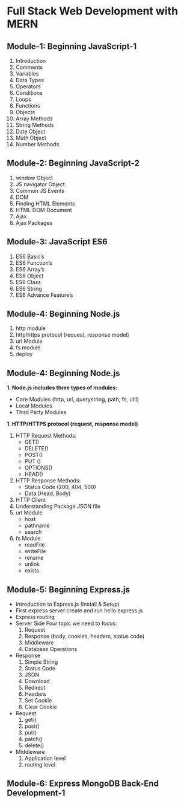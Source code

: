 # Full Stack Web Development with MERN

## Module-1: Beginning JavaScript-1

1. Introduction
1. Comments
1. Variables
1. Data Types
1. Operators
1. Conditions
1. Loops
1. Functions
1. Objects
1. Array Methods
1. String Methods
1. Date Object
1. Math Object
1. Number Methods

## Module-2: Beginning JavaScript-2

1. window Object
1. JS navigator Object
1. Common JS Events
1. DOM
1. Finding HTML Elements
1. HTML DOM Document
1. Ajax
1. Ajax Packages

## Module-3: JavaScript ES6

1. ES6 Basic’s
1. ES6 Function’s
1. ES6 Array’s
1. ES6 Object
1. ES6 Class
1. ES6 String
1. ES6 Advance Feature’s

## Module-4: Beginning Node.js

1. http module
1. http/https protocol (request, response model)
1. url Module
1. fs module
1. deploy

## Module-4: Beginning Node.js

**1. Node.js includes three types of modules:**

- Core Modules (http, url, querystring, path, fs, util)
- Local Modules
- Third Party Modules

**1. HTTP/HTTPS protocol (request, response model)**

1. HTTP Request Methods:
   - GET()
   - DELETE()
   - POST()
   - PUT ()
   - OPTIONS()
   - HEAD()
1. HTTP Response Methods:
   - Status Code (200, 404, 500)
   - Data (Head, Body)
1. HTTP Client
1. Understanding Package JSON file
1. url Module
   - host
   - pathname
   - search
1. fs Module
   - readFile
   - writeFile
   - rename
   - unlink
   - exists

## Module-5: Beginning Express.js

- Introduction to Express.js (Install & Setup)
- First express server create and run hello express js
- Express routing
- Server Side Four topic we need to focus:
  1. Request
  1. Response (body, cookies, headers, status code)
  1. Middleware
  1. Database Operations
- Response
  1. Simple String
  1. Status Code
  1. JSON
  1. Download
  1. Redirect
  1. Headers
  1. Set Cookie
  1. Clear Cookie
- Request
  1. get()
  1. post()
  1. put()
  1. patch()
  1. delete()
- Middleware
  1. Application level
  1. routing level

## Module-6: Express MongoDB Back-End Development-1
